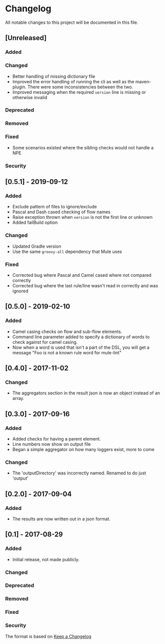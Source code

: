 # Changelog
All notable changes to this project will be documented in this file.

## [Unreleased]
### Added
### Changed
- Better handling of missing dictionary file
- Improved the error handling of running the cli as well as the maven-plugin. There were some inconsistencies between the two.
- Improved messaging when the required `version` line is missing or otherwise invalid  
### Deprecated
### Removed
### Fixed
- Some scenarios existed where the sibling checks would not handle a NPE
### Security

## [0.5.1] - 2019-09-12
### Added
- Exclude pattern of files to ignore/exclude
- Pascal and Dash cased checking of flow names
- Raise exception thrown when `version` is not the first line or unknown
- Added failBuild option
### Changed
- Updated Gradle version
- Use the same `groovy-all` dependency that Mule uses
### Fixed
- Corrected bug where Pascal and Camel cased where not compared correctly
- Corrected bug where the last rule/line wasn't read in correctly and was ignored

## [0.5.0] - 2019-02-10
### Added
- Camel casing checks on flow and sub-flow elements.
- Command line parameter added to specify a dictionary of words to check against for camel casing.
- Now when a word is used that isn't a part of the DSL, you will get a message
  "Foo is not a known rule word for mule-lint"

## [0.4.0] - 2017-11-02
### Changed
- The aggregators section in the result json is now an object instead of an
  array.

## [0.3.0] - 2017-09-16
### Added
- Added checks for having a parent element.
- Line numbers now show on output file
- Began a simple aggregator on how many loggers exist, more to come
### Changed
- The 'outputDirectory' was incorrectly named. Renamed to do just 'output'

## [0.2.0] - 2017-09-04
### Added
- The results are now written out in a json format.

## [0.1] - 2017-08-29
### Added
- Initial release, not made publicly.
### Changed
### Deprecated
### Removed
### Fixed
### Security

The format is based on [Keep a Changelog](http://keepachangelog.com/en/1.0.0/)
